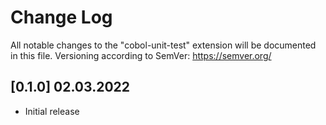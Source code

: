 # Change Log

All notable changes to the "cobol-unit-test" extension will be documented in this file. Versioning according to SemVer: https://semver.org/ 

## [0.1.0] 02.03.2022

- Initial release